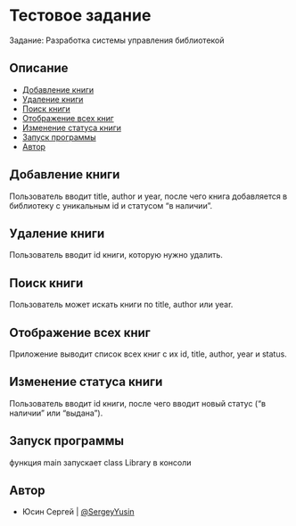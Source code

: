 Тестовое задание
================
Задание: Разработка системы управления библиотекой

Описание
--------

-   [Добавление книги](#Добавление-книги)
-   [Удаление книги](#Удаление-книги)
-   [Поиск книги](#Поиск-книги)
-   [ Отображение всех книг](#Отображение-всех-книг)
-   [Изменение статуса книги](#Изменение-статуса-книги)
-   [Запуск программы](#Запуск-программы)
-   [Автор](#Автор)

Добавление книги
----------------

Пользователь вводит title, author и year, после чего книга добавляется в библиотеку с уникальным id и статусом “в наличии”.

Удаление книги
--------------

Пользователь вводит id книги, которую нужно удалить.


Поиск книги
-----------

Пользователь может искать книги по title, author или year.


Отображение всех книг
---------------------

Приложение выводит список всех книг с их id, title, author, year и status.

Изменение статуса книги
-----------------------

Пользователь вводит id книги, после чего вводит новый статус (“в наличии” или “выдана”).

Запуск программы
----------------

функция main запускает class Library в консоли



Автор
-----

* Юсин Сергей | [@SergeyYusin](https://github.com/SergeyYusin)
